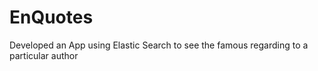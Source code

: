 # EnQuotes
Developed an App using Elastic Search to see the famous regarding to a particular author
